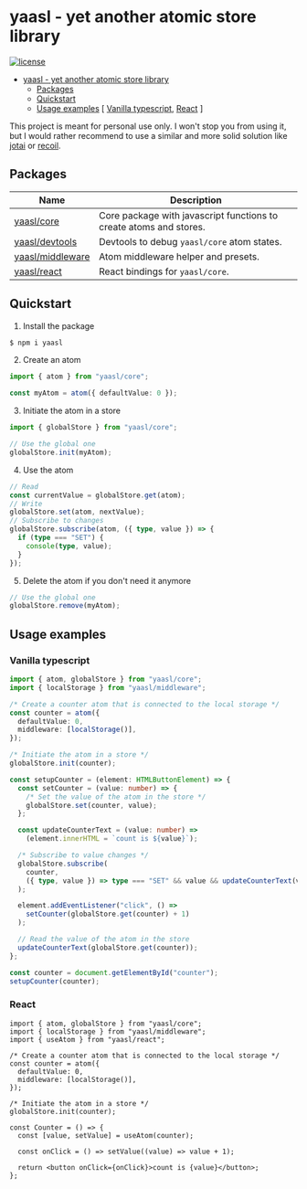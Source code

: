 # yaasl - yet another atomic store library

[![license](https://img.shields.io/github/license/PrettyCoffee/yaasl)](./LICENSE)

<!-- >> TOC >> -->

- [yaasl - yet another atomic store library](#yaasl---yet-another-atomic-store-library)
  - [Packages](#packages)
  - [Quickstart](#quickstart)
  - [Usage examples](#usage-examples) [ [Vanilla typescript](#vanilla-typescript), [React](#react) ]
  <!-- << TOC << -->

This project is meant for personal use only.
I won't stop you from using it, but I would rather recommend to use a similar
and more solid solution like [jotai](https://jotai.org/) or [recoil](https://recoiljs.org/).

## Packages

| Name                                     | Description                                                        |
| ---------------------------------------- | ------------------------------------------------------------------ |
| [yaasl/core](./docs/core.md)             | Core package with javascript functions to create atoms and stores. |
| [yaasl/devtools](./docs/devtools.md)     | Devtools to debug `yaasl/core` atom states.                        |
| [yaasl/middleware](./docs/middleware.md) | Atom middleware helper and presets.                                |
| [yaasl/react](./docs/react.md)           | React bindings for `yaasl/core`.                                   |

## Quickstart

1. Install the package

```sh
$ npm i yaasl
```

2. Create an atom

```ts
import { atom } from "yaasl/core";

const myAtom = atom({ defaultValue: 0 });
```

3. Initiate the atom in a store

```ts
import { globalStore } from "yaasl/core";

// Use the global one
globalStore.init(myAtom);
```

4. Use the atom

```ts
// Read
const currentValue = globalStore.get(atom);
// Write
globalStore.set(atom, nextValue);
// Subscribe to changes
globalStore.subscribe(atom, ({ type, value }) => {
  if (type === "SET") {
    console(type, value);
  }
});
```

5. Delete the atom if you don't need it anymore

```ts
// Use the global one
globalStore.remove(myAtom);
```

## Usage examples

### Vanilla typescript

```ts
import { atom, globalStore } from "yaasl/core";
import { localStorage } from "yaasl/middleware";

/* Create a counter atom that is connected to the local storage */
const counter = atom({
  defaultValue: 0,
  middleware: [localStorage()],
});

/* Initiate the atom in a store */
globalStore.init(counter);

const setupCounter = (element: HTMLButtonElement) => {
  const setCounter = (value: number) => {
    /* Set the value of the atom in the store */
    globalStore.set(counter, value);
  };

  const updateCounterText = (value: number) =>
    (element.innerHTML = `count is ${value}`);

  /* Subscribe to value changes */
  globalStore.subscribe(
    counter,
    ({ type, value }) => type === "SET" && value && updateCounterText(value)
  );

  element.addEventListener("click", () =>
    setCounter(globalStore.get(counter) + 1)
  );

  // Read the value of the atom in the store
  updateCounterText(globalStore.get(counter));
};

const counter = document.getElementById("counter");
setupCounter(counter);
```

### React

```tsx
import { atom, globalStore } from "yaasl/core";
import { localStorage } from "yaasl/middleware";
import { useAtom } from "yaasl/react";

/* Create a counter atom that is connected to the local storage */
const counter = atom({
  defaultValue: 0,
  middleware: [localStorage()],
});

/* Initiate the atom in a store */
globalStore.init(counter);

const Counter = () => {
  const [value, setValue] = useAtom(counter);

  const onClick = () => setValue((value) => value + 1);

  return <button onClick={onClick}>count is {value}</button>;
};
```
